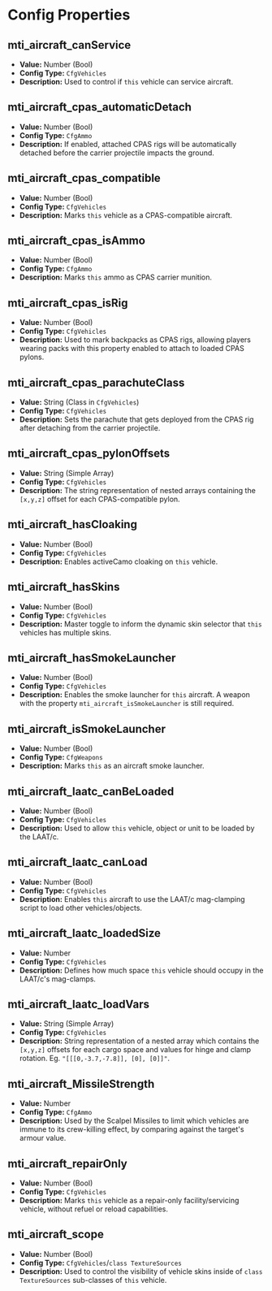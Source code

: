 # Config Properties

## mti_aircraft_canService

- **Value:** Number (Bool)
- **Config Type:** `CfgVehicles`
- **Description:** Used to control if `this` vehicle can service aircraft.

## mti_aircraft_cpas_automaticDetach

- **Value:** Number (Bool)
- **Config Type:** `CfgAmmo`
- **Description:** If enabled, attached CPAS rigs will be automatically detached before the carrier projectile impacts the ground.

## mti_aircraft_cpas_compatible

- **Value:** Number (Bool)
- **Config Type:** `CfgVehicles`
- **Description:** Marks `this` vehicle as a CPAS-compatible aircraft.

## mti_aircraft_cpas_isAmmo

- **Value:** Number (Bool)
- **Config Type:** `CfgAmmo`
- **Description:** Marks `this` ammo as CPAS carrier munition.

## mti_aircraft_cpas_isRig

- **Value:** Number (Bool)
- **Config Type:** `CfgVehicles`
- **Description:** Used to mark backpacks as CPAS rigs, allowing players wearing packs with this property enabled to attach to loaded CPAS pylons.

## mti_aircraft_cpas_parachuteClass

- **Value:** String (Class in `CfgVehicles`)
- **Config Type:** `CfgVehicles`
- **Description:** Sets the parachute that gets deployed from the CPAS rig after detaching from the carrier projectile.

## mti_aircraft_cpas_pylonOffsets

- **Value:** String (Simple Array)
- **Config Type:** `CfgVehicles`
- **Description:** The string representation of nested arrays containing the `[x,y,z]` offset for each CPAS-compatible pylon.

## mti_aircraft_hasCloaking

- **Value:** Number (Bool)
- **Config Type:** `CfgVehicles`
- **Description:** Enables activeCamo cloaking on `this` vehicle.

## mti_aircraft_hasSkins

- **Value:** Number (Bool)
- **Config Type:** `CfgVehicles`
- **Description:** Master toggle to inform the dynamic skin selector that `this` vehicles has multiple skins.

## mti_aircraft_hasSmokeLauncher

- **Value:** Number (Bool)
- **Config Type:** `CfgVehicles`
- **Description:** Enables the smoke launcher for `this` aircraft. A weapon with the property `mti_aircraft_isSmokeLauncher` is still required.

## mti_aircraft_isSmokeLauncher

- **Value:** Number (Bool)
- **Config Type:** `CfgWeapons`
- **Description:** Marks `this` as an aircraft smoke launcher.

## mti_aircraft_laatc_canBeLoaded

- **Value:** Number (Bool)
- **Config Type:** `CfgVehicles`
- **Description:** Used to allow `this` vehicle, object or unit to be loaded by the LAAT/c.

## mti_aircraft_laatc_canLoad

- **Value:** Number (Bool)
- **Config Type:** `CfgVehicles`
- **Description:** Enables `this` aircraft to use the LAAT/c mag-clamping script to load other vehicles/objects.

## mti_aircraft_laatc_loadedSize

- **Value:** Number
- **Config Type:** `CfgVehicles`
- **Description:** Defines how much space `this` vehicle should occupy in the LAAT/c's mag-clamps.

## mti_aircraft_laatc_loadVars

- **Value:** String (Simple Array)
- **Config Type:** `CfgVehicles`
- **Description:** String representation of a nested array which contains the `[x,y,z]` offsets for each cargo space and values for hinge and clamp rotation. Eg. `"[[[0,-3.7,-7.8]], [0], [0]]"`.

## mti_aircraft_MissileStrength

- **Value:** Number
- **Config Type:** `CfgAmmo`
- **Description:** Used by the Scalpel Missiles to limit which vehicles are immune to its crew-killing effect, by comparing against the target's armour value.

## mti_aircraft_repairOnly

- **Value:** Number (Bool)
- **Config Type:** `CfgVehicles`
- **Description:** Marks `this` vehicle as a repair-only facility/servicing vehicle, without refuel or reload capabilities.

## mti_aircraft_scope

- **Value:** Number (Bool)
- **Config Type:** `CfgVehicles`/`class TextureSources`
- **Description:** Used to control the visibility of vehicle skins inside of `class TextureSources` sub-classes of `this` vehicle.

